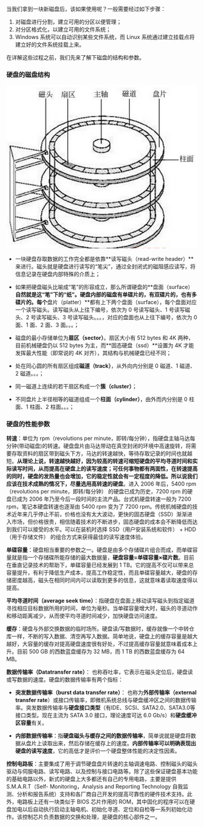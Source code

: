 当我们拿到一块新磁盘后，该如果使用呢？一般需要经过如下步骤：

1. 对磁盘进行分割，建立可用的分区以便管理；
2. 对分区格式化，以建立可用的文件系统；
3. Windows 系统可以自动识别某些文件系统，而 Linux 系统通过建立挂载点将建立好的文件系统挂载上来。

在详解这些过程之前，我们先来了解下磁盘的结构和参数。

### 硬盘的磁盘结构

![wKioL1YaaQiDyllrAAIMhTS-nAQ537](https://github.com/hzxrosydawn/graphs/blob/master/photos/wKioL1YaaQiDyllrAAIMhTS-nAQ537.jpg?raw=true)

- 一块硬盘存取数据的工作完全都是依靠**读写磁头（read-write header）**来进行。磁头就是硬盘进行读写的“笔尖”，通过全封闭式的磁阻感应读写，将信息记录在硬盘内部特殊的介质上；
- 如果把硬盘磁头比喻成“笔”的形容成立，那么所谓硬盘的**盘面（surface）**自然就是这“笔”下的“纸”。硬盘内部的磁盘有单碟片的，有双碟片的，也有多碟片的。每个**盘片（platter）**都有上下两个盘面（surface），每个盘面对应一个读写磁头。读写磁头从上往下编号，依次为 0 号读写磁头、1 号读写磁头、2 号读写磁头、3 号读写磁头。。。，对应的盘面也从上往下编号，依次为 0 面、1 面、2 面、3 面。。。；


- 磁盘的最小存储单位为**扇区（sector）**。扇区大小有 512 bytes 和 4K 两种，目前机械硬盘仍以 512 bytes 为主，而**固态硬盘（ssd）**设置为 4K 才能发挥最大性能（即常说的 4K 对齐），其结构与机械硬盘已经不同；
- 处在同心圆的所有扇区组成**磁道（track）**，从外向内分别是 0 磁道、1 磁道、2 磁道。。。；
- 同一磁道上连续的若干扇区构成一个**簇（cluster）**；
- 不同盘片上半径相等的磁道组成一个**柱面（cylinder）**，由外而内分别是 0 柱面、1 柱面、2 柱面。。。；

### 硬盘的性能参数

**转速**：单位为 rpm（revolutions per minute，即转/每分钟），指硬盘主轴马达每分钟(带动磁盘)的转速。硬盘盘片由马达带动在真空封闭的环境中高速旋转，将需要存取资料的扇区带到磁头下方，马达的转速越快，等待存取记录的时间也就越短。**从理论上说，转速越快越好，因为较高的转速可缩短硬盘的平均寻道时间和实际读写时间，从而提高在硬盘上的读写速度；可任何事物都有两面性，在转速提高的同时，硬盘的发热量也会增加，它的稳定性就会有一定程度的降低。所以说我们应该在技术成熟的情况下，尽量选用高转速的硬盘**。进入 2006 年后，5400 rpm（revolutions per minute，即转/每分钟） 的硬盘已成为历史，7200 rpm 的硬盘已成为 2006 年乃至今后一段时间的主流产品。台式机硬盘转速一般为 7200 rpm，笔记本硬盘转速也逐渐由 5400 rpm 变为了 7200 rpm。传统机械硬盘的技术近年来几乎停止不前，价格也没有太大波动，更快的固态硬盘（SSD）渐渐进入市场，但价格很贵，相信随着技术的不断进步，固态硬盘的成本会不断降低而达到我们可以接受的水平。可以在装机时选择 SSD（用户安装系统和软件） + HDD（用于存储文件） 的组合方式来获得最佳的读写速度体验。

**单碟容量**：硬盘相当重要的参数之一。硬盘是由多个存储碟片组合而成，而单碟容量就是指一个存储碟所能存储的最大数据量，**硬盘容量=单碟容量×碟片数**。目前在垂直记录技术的帮助下，单碟容量已经发展到 1 TB。它的提高不仅可以带来总容量提升，有利于降低生产成本，提高工作稳定性，而且单碟容量越大，硬盘的存储密度越高，磁头在相同时间内可以读取到更多的信息，这就意味着读取速度得以提高。

**平均寻道时间（average seek time）**：指硬盘在盘面上移动读写磁头到指定磁道寻找相应目标数据所用的时间，单位为毫秒。当单碟容量增大时，磁头的寻道动作和移动距离减少，从而使平均寻道时间减少，加快硬盘访问速度。

**缓存**：硬盘与外部交换数据的临时场所。硬盘读/写数据时，缓存就像一个中转仓库一样，不断的写入数据、清空再写入数据。简单地说，硬盘上的缓存容量是越大越好，大容量的缓存对提高硬盘速度很有好处，不过提高缓存容量就意味着成本上升。目前 500 GB 的西数蓝盘缓存为 32 MB，而 1 TB 的西数蓝盘缓存为 64 MB。

**数据传输率（Datatransfer rate）**： 也称吞吐率，它表示在磁头定位后，硬盘读或写数据的速度。硬盘的数据传输率有两个指标：

- **突发数据传输率（burst data transfer rate）**：     也称为**外部传输率（external transfer rate**）或接口传输率，即微机系统总线与硬盘缓冲区之间的数据传输率。突发数据传输率与**硬盘接口类型**（有IDE、SCSI、SATA2.0、SATA3.0等接口类型。现在主流为 SATA 3.0 接口，理论速度可达 6.0 Gb/s）和**硬盘缓冲区容量**有关。


- **内部数据传输率**：指**硬盘磁头与缓存之间的数据传输率**，简单说就是硬盘将数据从盘片上读取出来，然后存储在缓存上的速度。**内部传输率可以明确表现出硬盘的读写速度**，它的高低才是评价一个硬盘整体性能的决定性因素。

**控制电路板**：主要集成了用于调节硬盘盘片转速的主轴调速电路、控制磁头的磁头驱动与伺服电路、读写电路、以及控制与接口电路等。除了这些保证硬盘基本功能的基础电路以外，新式的硬盘上大多都还有自己的专用电路，主要是提供 S.M.A.R.T（Self- Monitoring，Analysis and Reporting Technology 自我监测、分析和报告系统）支持和各厂商自己开发的提高可靠性的硬件技术支持。此外，电路板上还有一块类似于 BIOS 芯片作用的 ROM，其中固化的程序可以在硬盘加电以后自动执行启动主轴电机、初始化寻道、定位和自检等一系列初始化动作。该控制芯片负责数据的交换和处理，是硬盘的核心部件之一。